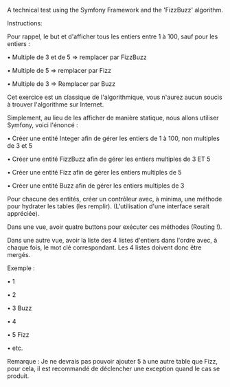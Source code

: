 A technical test using the Symfony Framework and the 'FizzBuzz' algorithm.



Instructions:

Pour rappel, le but et d'afficher tous les entiers entre 1 à 100, sauf pour les entiers :

•	Multiple de 3 et de 5 => remplacer par FizzBuzz

•	Multiple de 5 => remplacer par Fizz

•	Multiple de 3 => Remplacer par Buzz

Cet exercice est un classique de l'algorithmique, vous n'aurez aucun soucis à trouver l'algorithme sur Internet.




Simplement, au lieu de les afficher de manière statique, nous allons utiliser Symfony, voici l'énoncé :


•	Créer une entité Integer afin de gérer les entiers de 1 à 100, non multiples de 3 et 5

•	Créer une entité FizzBuzz afin de gérer les entiers multiples de 3 ET 5

•	Créer une entité Fizz afin de gérer les entiers multiples de 5

•	Créer une entité Buzz afin de gérer les entiers multiples de 3

Pour chacune des entités, créer un contrôleur avec, à minima, une méthode pour hydrater les tables (les remplir).
(L'utilisation d'une interface serait appréciée).

Dans une vue, avoir  quatre buttons  pour exécuter ces méthodes (Routing !).

Dans une autre vue, avoir la liste des 4 listes d'entiers dans l'ordre avec, à chaque fois, le mot clé correspondant. Les 4 listes doivent donc être mergés.

Exemple :


•	1

•	2

•	3 Buzz

•	4

•	5 Fizz

•	etc.

Remarque : Je ne devrais pas pouvoir ajouter 5 à une autre table que Fizz, pour cela, il est recommandé de déclencher une exception quand le cas se produit.

